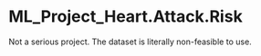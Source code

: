 # ML_Project_Heart.Attack.Risk

Not a serious project. The dataset is literally non-feasible to use. 
